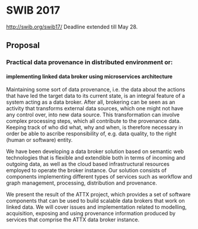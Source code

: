 # SWIB 2017

http://swib.org/swib17/ Deadline extended till May 28.

## Proposal

### Practical data provenance in distributed environment or:
#### implementing linked data broker using microservices architecture

Maintaining some sort of data provenance, i.e. the data about the actions that have led the target data to its current state, is an integral feature of a system acting as a data broker. After all, brokering can be seen as an activity that transforms external data sources, which one might not have any control over, into new data source. This transformation can involve complex processing steps, which all contribute to the provenance data. Keeping track of who did what, why and when, is therefore necessary in order be able to ascribe responsibility of, e.g. data quality, to the right (human or software) entity.

We have been developing a data broker solution based on semantic web technologies that is flexible and extendible both in terms of incoming and outgoing data, as well as the cloud based infrastructural resources employed to operate the broker instance. Our solution consists of components implementing different types of services such as workflow and graph management, processing, distribution and provenance.

We present the result of the ATTX project, which provides a set of software components that can be used to build scalable data brokers that work on linked data. We will cover issues and implementation related to modelling, acquisition, exposing and using provenance information produced by services that comprise the ATTX data broker instance.
